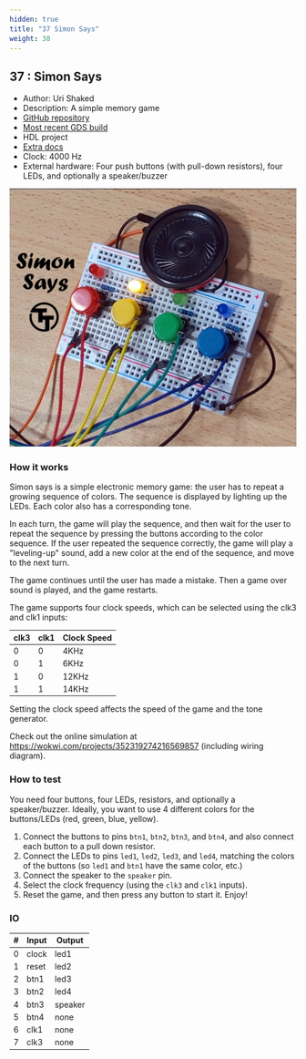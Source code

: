 ```yaml
---
hidden: true
title: "37 Simon Says"
weight: 38
---
```


## 37 : Simon Says

* Author: Uri Shaked
* Description: A simple memory game
* [GitHub repository](https://github.com/wokwi/tt03-simon-game)
* [Most recent GDS build](https://github.com/wokwi/tt03-simon-game/actions/runs/4789086425)
* HDL project
* [Extra docs](https://wokwi.com/projects/352319274216569857)
* Clock: 4000 Hz
* External hardware: Four push buttons (with pull-down resistors), four LEDs, and optionally a speaker/buzzer

![picture](images/tt-simon-game.jpg)

### How it works

Simon says is a simple electronic memory game: the user has to repeat a growing sequence of colors. 
The sequence is displayed by lighting up the LEDs. Each color also has a corresponding tone.

In each turn, the game will play the sequence, and then wait for the user to repeat the sequence
by pressing the buttons according to the color sequence. 
If the user repeated the sequence correctly, the game will play a "leveling-up" sound, 
add a new color at the end of the sequence, and move to the next turn.

The game continues until the user has made a mistake. Then a game over sound is played, and the game restarts.

The game supports four clock speeds, which can be selected using the clk3 and clk1 inputs:

| clk3 | clk1 | Clock Speed |
|------|------|-------------|
| 0    | 0    | 4KHz        |
| 0    | 1    | 6KHz        |
| 1    | 0    | 12KHz       |
| 1    | 1    | 14KHz       |

Setting the clock speed affects the speed of the game and the tone generator.

Check out the online simulation at https://wokwi.com/projects/352319274216569857 (including wiring diagram).


### How to test

You need four buttons, four LEDs, resistors, and optionally a speaker/buzzer.
Ideally, you want to use 4 different colors for the buttons/LEDs (red, green,
blue, yellow).
1. Connect the buttons to pins `btn1`, `btn2`, `btn3`, and `btn4`, and also 
  connect each button to a pull down resistor.
2. Connect the LEDs to pins `led1`, `led2`, `led3`, and `led4`, matching 
  the colors of the buttons (so `led1` and `btn1` have the same color, etc.)
3. Connect the speaker to the `speaker` pin.
4. Select the clock frequency (using the `clk3` and `clk1` inputs).
5. Reset the game, and then press any button to start it. Enjoy!


### IO

| # | Input        | Output       |
|---|--------------|--------------|
| 0 | clock  | led1 |
| 1 | reset  | led2 |
| 2 | btn1  | led3 |
| 3 | btn2  | led4 |
| 4 | btn3  | speaker |
| 5 | btn4  | none |
| 6 | clk1  | none |
| 7 | clk3  | none |
